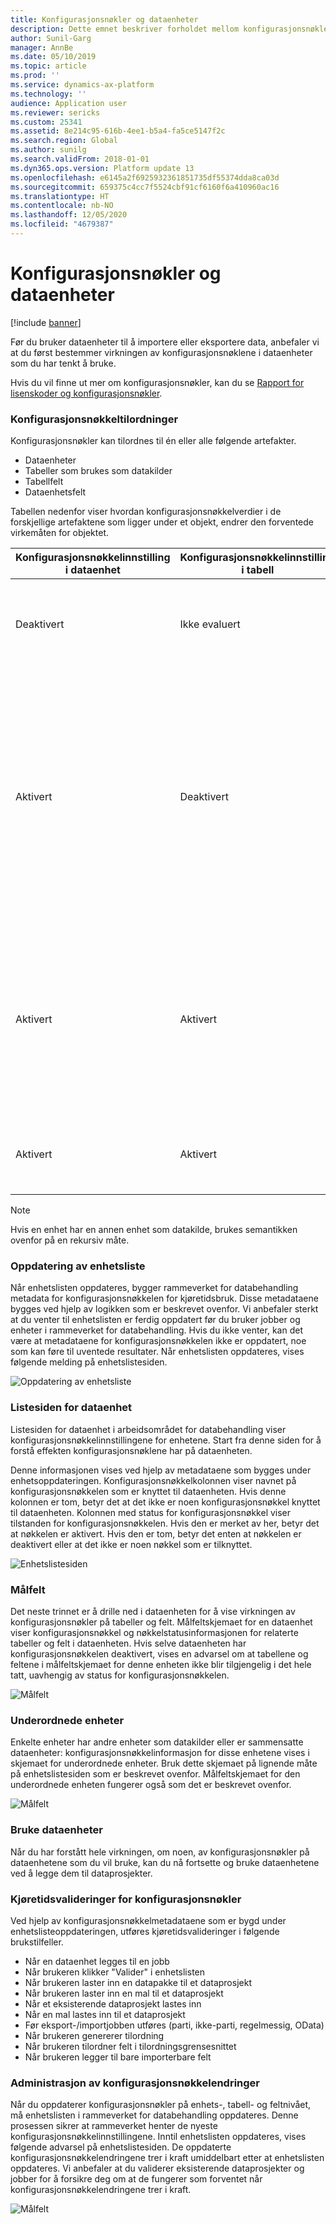 ```yaml
---
title: Konfigurasjonsnøkler og dataenheter
description: Dette emnet beskriver forholdet mellom konfigurasjonsnøkler og dataenheter.
author: Sunil-Garg
manager: AnnBe
ms.date: 05/10/2019
ms.topic: article
ms.prod: ''
ms.service: dynamics-ax-platform
ms.technology: ''
audience: Application user
ms.reviewer: sericks
ms.custom: 25341
ms.assetid: 8e214c95-616b-4ee1-b5a4-fa5ce5147f2c
ms.search.region: Global
ms.author: sunilg
ms.search.validFrom: 2018-01-01
ms.dyn365.ops.version: Platform update 13
ms.openlocfilehash: e6145a2f6925932361851735df55374dda8ca03d
ms.sourcegitcommit: 659375c4cc7f5524cbf91cf6160f6a410960ac16
ms.translationtype: HT
ms.contentlocale: nb-NO
ms.lasthandoff: 12/05/2020
ms.locfileid: "4679387"
---
```

# <a name="configuration-keys-and-data-entities"></a>Konfigurasjonsnøkler og dataenheter

[!include [banner](../includes/banner.md)]

Før du bruker dataenheter til å importere eller eksportere data, anbefaler vi at du først bestemmer virkningen av konfigurasjonsnøklene i dataenheter som du har tenkt å bruke.

Hvis du vil finne ut mer om konfigurasjonsnøkler, kan du se [Rapport for lisenskoder og konfigurasjonsnøkler](../sysadmin/license-codes-configuration-keys-report.md).

### <a name="configuration-key-assignments"></a>Konfigurasjonsnøkkeltilordninger
Konfigurasjonsnøkler kan tilordnes til én eller alle følgende artefakter.

- Dataenheter
- Tabeller som brukes som datakilder
- Tabellfelt
- Dataenhetsfelt

Tabellen nedenfor viser hvordan konfigurasjonsnøkkelverdier i de forskjellige artefaktene som ligger under et objekt, endrer den forventede virkemåten for objektet.

| Konfigurasjonsnøkkelinnstilling i dataenhet | Konfigurasjonsnøkkelinnstilling i tabell | Konfigurasjonsnøkkelinnstilling i tabellfelt | Konfigurasjonsnøkkelinnstilling i dataenhetsfelt | Forventet virkemåte |
|-----------------------------------------|------------------------------------|------------------------------------------|----------------------------------------|------------------|
| Deaktivert                                | Ikke evaluert                      | Ikke evaluert                            | Ikke evaluert                          | Hvis konfigurasjonsnøkkelen for dataenheten er deaktivert, vil ikke dataenheten fungere. Det spiller ingen rolle om konfigurasjonsnøklene i de underliggende tabellene og feltene er aktivert eller deaktivert. |
| Aktivert                                 | Deaktivert                           | Ikke evaluert                            | Ikke evaluert                          | Hvis konfigurasjonsnøkkelen for en dataenhet er aktivert, kontrollerer rammeverket for databehandling konfigurasjonsnøkkelen i hver av de underliggende tabellene. Hvis konfigurasjonsnøkkelen for en tabell er deaktivert, blir ikke denne tabellen tilgjengelig i dataenheten for funksjonell bruk. Hvis konfigurasjonsnøkkelen for en tabell er deaktivert, evalueres ikke konfigurasjonsnøkkelinnstillingene for tabellen og dataenheten. Hvis den primære tabellen i enheten har konfigurasjonsnøkkelen deaktivert, vil systemet fungere som om enhetens konfigurasjonsnøkkel ble deaktivert. |
| Aktivert                                 | Aktivert                            | Deaktivert                                 | Ikke evaluert                          | Hvis konfigurasjonsnøkkelen for en dataenhet er aktivert, og de underliggende konfigurasjonsnøklene for tabellene er aktivert, vil rammeverket for databehandling kontrollere konfigurasjonsnøkkelen for feltene i tabellene. Hvis konfigurasjonsnøkkelen for et felt er deaktivert, blir ikke dette feltet tilgjengelig i dataenheten for funksjonell bruk selv om det tilsvarende dataenhetsfeltet har konfigurasjonsnøkkelen aktivert. |
| Aktivert                                 | Aktivert                            | Aktivert                                  | Deaktivert                               | Hvis konfigurasjonsnøkkelen er aktivert på alle andre nivåer, men konfigurasjonsnøkkelen for enhetsfeltet ikke er aktivert, blir ikke feltet tilgjengelig for bruk i dataenheten. |

> [!NOTE]
> Hvis en enhet har en annen enhet som datakilde, brukes semantikken ovenfor på en rekursiv måte.

### <a name="entity-list-refresh"></a>Oppdatering av enhetsliste
Når enhetslisten oppdateres, bygger rammeverket for databehandling metadata for konfigurasjonsnøkkelen for kjøretidsbruk. Disse metadataene bygges ved hjelp av logikken som er beskrevet ovenfor. Vi anbefaler sterkt at du venter til enhetslisten er ferdig oppdatert før du bruker jobber og enheter i rammeverket for databehandling. Hvis du ikke venter, kan det være at metadataene for konfigurasjonsnøkkelen ikke er oppdatert, noe som kan føre til uventede resultater. Når enhetslisten oppdateres, vises følgende melding på enhetslistesiden.

![Oppdatering av enhetsliste](./media/Entity_refresh_list.png)

### <a name="data-entity-list-page"></a>Listesiden for dataenhet
Listesiden for dataenhet i arbeidsområdet for databehandling viser konfigurasjonsnøkkelinnstillingene for enhetene. Start fra denne siden for å forstå effekten konfigurasjonsnøklene har på dataenheten.

Denne informasjonen vises ved hjelp av metadataene som bygges under enhetsoppdateringen. Konfigurasjonsnøkkelkolonnen viser navnet på konfigurasjonsnøkkelen som er knyttet til dataenheten. Hvis denne kolonnen er tom, betyr det at det ikke er noen konfigurasjonsnøkkel knyttet til dataenheten. Kolonnen med status for konfigurasjonsnøkkel viser tilstanden for konfigurasjonsnøkkelen. Hvis den er merket av her, betyr det at nøkkelen er aktivert. Hvis den er tom, betyr det enten at nøkkelen er deaktivert eller at det ikke er noen nøkkel som er tilknyttet.

![Enhetslistesiden](./media/Data_entity_list_page.png)

### <a name="target-fields"></a>Målfelt
Det neste trinnet er å drille ned i dataenheten for å vise virkningen av konfigurasjonsnøkler på tabeller og felt. Målfeltskjemaet for en dataenhet viser konfigurasjonsnøkkel og nøkkelstatusinformasjonen for relaterte tabeller og felt i dataenheten. Hvis selve dataenheten har konfigurasjonsnøkkelen deaktivert, vises en advarsel om at tabellene og feltene i målfeltskjemaet for denne enheten ikke blir tilgjengelig i det hele tatt, uavhengig av status for konfigurasjonsnøkkelen.

![Målfelt](./media/Target_fields_1.png)

### <a name="child-entities"></a>Underordnede enheter 
Enkelte enheter har andre enheter som datakilder eller er sammensatte dataenheter: konfigurasjonsnøkkelinformasjon for disse enhetene vises i skjemaet for underordnede enheter. Bruk dette skjemaet på lignende måte på enhetslistesiden som er beskrevet ovenfor. Målfeltskjemaet for den underordnede enheten fungerer også som det er beskrevet ovenfor.

![Målfelt](./media/Target_fields_2.png)

### <a name="using-data-entities"></a>Bruke dataenheter
Når du har forstått hele virkningen, om noen, av konfigurasjonsnøkler på dataenhetene som du vil bruke, kan du nå fortsette og bruke dataenhetene ved å legge dem til dataprosjekter. 

### <a name="run-time-validations-for-configuration-keys"></a>Kjøretidsvalideringer for konfigurasjonsnøkler
Ved hjelp av konfigurasjonsnøkkelmetadataene som er bygd under enhetslisteoppdateringen, utføres kjøretidsvalideringer i følgende brukstilfeller.

- Når en dataenhet legges til en jobb
- Når brukeren klikker "Valider" i enhetslisten
- Når brukeren laster inn en datapakke til et dataprosjekt
- Når brukeren laster inn en mal til et dataprosjekt
- Når et eksisterende dataprosjekt lastes inn
- Når en mal lastes inn til et dataprosjekt
- Før eksport-/importjobben utføres (parti, ikke-parti, regelmessig, OData)
- Når brukeren genererer tilordning
- Når brukeren tilordner felt i tilordningsgrensesnittet
- Når brukeren legger til bare importerbare felt

### <a name="managing-configuration-key-changes"></a>Administrasjon av konfigurasjonsnøkkelendringer
Når du oppdaterer konfigurasjonsnøkler på enhets-, tabell- og feltnivået, må enhetslisten i rammeverket for databehandling oppdateres. Denne prosessen sikrer at rammeverket henter de nyeste konfigurasjonsnøkkelinnstillingene. Inntil enhetslisten oppdateres, vises følgende advarsel på enhetslistesiden. De oppdaterte konfigurasjonsnøkkelendringene trer i kraft umiddelbart etter at enhetslisten oppdateres. Vi anbefaler at du validerer eksisterende dataprosjekter og jobber for å forsikre deg om at de fungerer som forventet når konfigurasjonsnøkkelendringene trer i kraft.

![Målfelt](./media/Target_fields_3.png)
